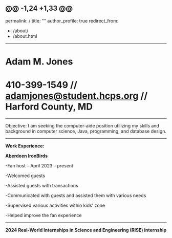 @@ -1,24 +1,33 @@
---
permalink: /
title: ""
author_profile: true
redirect_from: 
  - /about/
  - /about.html
---

# Adam M. Jones 

# 410-399-1549 // adamjones@student.hcps.org // Harford County, MD

_____________________________________________________________________________ 
Objective: I am seeking the computer-aide position utilizing my skills and background in computer science, Java, programming, and database design. 
_____________________________________________________________________________ 
**Work Experience:**

**Aberdeen IronBirds** 

-Fan host – April 2023 – present 

-Welcomed guests 

-Assisted guests with transactions 

-Communicated with guests and assisted them with various needs 

-Supervised various activities within kids' zone 

-Helped improve the fan experience 
_________________________________________________________________________
**2024 Real-World Internships in Science and Engineering (RISE) internship**
